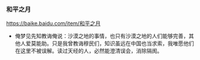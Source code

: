 ### 和平之月
https://baike.baidu.com/item/和平之月
* 俺梦见先知教诲俺说：沙漠之地的事情，也只有沙漠之地的人们能够完善，其他人爱莫能助。只是我曾教诲穆民们，知识虽远在中国也当求索，我唯愿他们在这里不被误解。读过天经的人，必然能澄清误会，消除隔阂。
